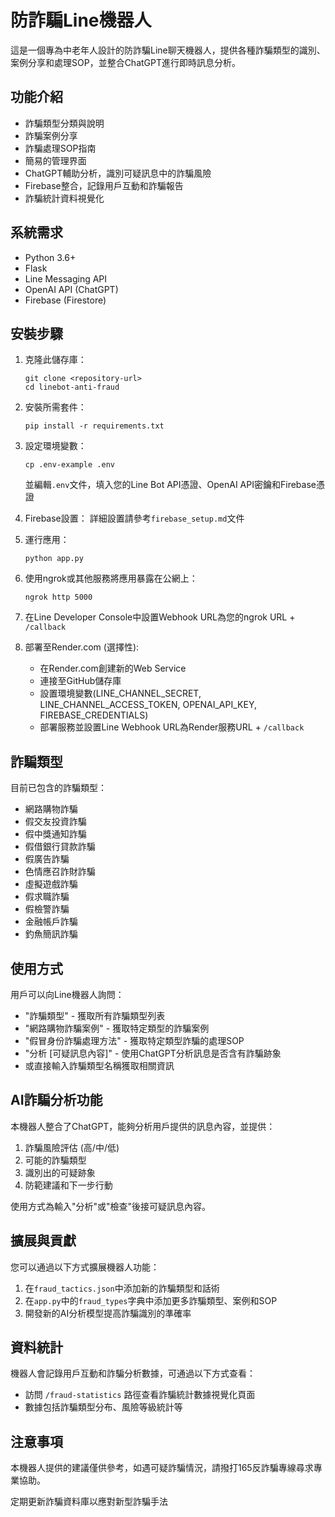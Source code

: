 # 防詐騙Line機器人

這是一個專為中老年人設計的防詐騙Line聊天機器人，提供各種詐騙類型的識別、案例分享和處理SOP，並整合ChatGPT進行即時訊息分析。

## 功能介紹

- 詐騙類型分類與說明
- 詐騙案例分享
- 詐騙處理SOP指南
- 簡易的管理界面
- ChatGPT輔助分析，識別可疑訊息中的詐騙風險
- Firebase整合，記錄用戶互動和詐騙報告
- 詐騙統計資料視覺化

## 系統需求

- Python 3.6+
- Flask
- Line Messaging API
- OpenAI API (ChatGPT)
- Firebase (Firestore)

## 安裝步驟

1. 克隆此儲存庫：
   ```
   git clone <repository-url>
   cd linebot-anti-fraud
   ```

2. 安裝所需套件：
   ```
   pip install -r requirements.txt
   ```

3. 設定環境變數：
   ```
   cp .env-example .env
   ```
   並編輯`.env`文件，填入您的Line Bot API憑證、OpenAI API密鑰和Firebase憑證

4. Firebase設置：
   詳細設置請參考`firebase_setup.md`文件

5. 運行應用：
   ```
   python app.py
   ```

6. 使用ngrok或其他服務將應用暴露在公網上：
   ```
   ngrok http 5000
   ```

7. 在Line Developer Console中設置Webhook URL為您的ngrok URL + `/callback`

8. 部署至Render.com (選擇性):
   - 在Render.com創建新的Web Service
   - 連接至GitHub儲存庫
   - 設置環境變數(LINE_CHANNEL_SECRET, LINE_CHANNEL_ACCESS_TOKEN, OPENAI_API_KEY, FIREBASE_CREDENTIALS)
   - 部署服務並設置Line Webhook URL為Render服務URL + `/callback`

## 詐騙類型

目前已包含的詐騙類型：

- 網路購物詐騙
- 假交友投資詐騙
- 假中獎通知詐騙
- 假借銀行貸款詐騙
- 假廣告詐騙
- 色情應召詐財詐騙
- 虛擬遊戲詐騙
- 假求職詐騙
- 假檢警詐騙
- 金融帳戶詐騙
- 釣魚簡訊詐騙

## 使用方式

用戶可以向Line機器人詢問：

- "詐騙類型" - 獲取所有詐騙類型列表
- "網路購物詐騙案例" - 獲取特定類型的詐騙案例
- "假冒身份詐騙處理方法" - 獲取特定類型詐騙的處理SOP
- "分析 [可疑訊息內容]" - 使用ChatGPT分析訊息是否含有詐騙跡象
- 或直接輸入詐騙類型名稱獲取相關資訊

## AI詐騙分析功能

本機器人整合了ChatGPT，能夠分析用戶提供的訊息內容，並提供：

1. 詐騙風險評估 (高/中/低)
2. 可能的詐騙類型
3. 識別出的可疑跡象
4. 防範建議和下一步行動

使用方式為輸入"分析"或"檢查"後接可疑訊息內容。

## 擴展與貢獻

您可以通過以下方式擴展機器人功能：

1. 在`fraud_tactics.json`中添加新的詐騙類型和話術
2. 在`app.py`中的`fraud_types`字典中添加更多詐騙類型、案例和SOP
3. 開發新的AI分析模型提高詐騙識別的準確率

## 資料統計

機器人會記錄用戶互動和詐騙分析數據，可通過以下方式查看：

- 訪問 `/fraud-statistics` 路徑查看詐騙統計數據視覺化頁面
- 數據包括詐騙類型分布、風險等級統計等

## 注意事項

本機器人提供的建議僅供參考，如遇可疑詐騙情況，請撥打165反詐騙專線尋求專業協助。 

定期更新詐騙資料庫以應對新型詐騙手法 